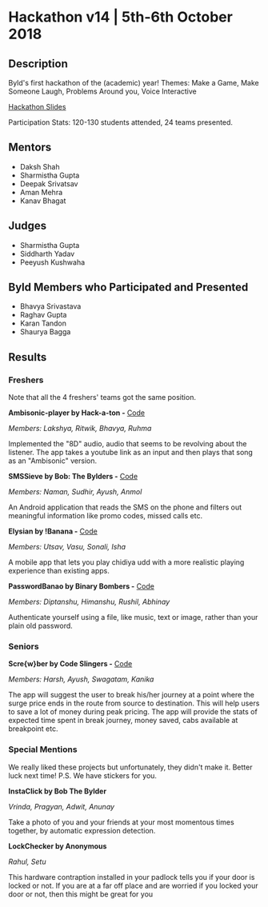 # Hackathon v14 | 5th-6th October 2018

## Description

Byld's first hackathon of the (academic) year! Themes: Make a Game, Make Someone Laugh, Problems Around you, Voice Interactive

[Hackathon Slides](https://docs.google.com/presentation/d/1H0ETK749irgAg32A3s4vNkC6Z1OtJSXxvpXP1qaDoWs/edit?usp=sharing)

Participation Stats: 120-130 students attended, 24 teams presented.

## Mentors
- Daksh Shah
- Sharmistha Gupta
- Deepak Srivatsav
- Aman Mehra
- Kanav Bhagat

## Judges
- Sharmistha Gupta
- Siddharth Yadav
- Peeyush Kushwaha

## Byld Members who Participated and Presented
- Bhavya Srivastava
- Raghav Gupta
- Karan Tandon
- Shaurya Bagga

## Results

### Freshers

Note that all the 4 freshers' teams got the same position.

**Ambisonic-player by Hack-a-ton -** [Code](https://github.com/LakshyAAAgrawal/Ambisonic-player)

_Members: Lakshya, Ritwik, Bhavya, Ruhma_

Implemented the "8D" audio, audio that seems to be revolving about the listener. 
The app takes a youtube link as an input and then plays that song as an 
"Ambisonic" version.

 

**SMSSieve by Bob: The Bylders -** [Code](https://github.com/confusement/SMSieve/)

_Members: Naman, Sudhir, Ayush, Anmol_

An Android application that reads the SMS on the phone and filters out meaningful information like promo codes, missed calls etc. 

**Elysian by !Banana -** [Code](https://github.com/singlautsav/chidiya_lets_udd) 

_Members: Utsav, Vasu, Sonali, Isha_

A mobile app that lets you play chidiya udd with a more realistic playing experience than existing apps.

 

**PasswordBanao by Binary Bombers -** [Code](https://github.com/singlautsav/chidiya_lets_udd)

_Members: Diptanshu, Himanshu, Rushil, Abhinay_

Authenticate yourself using a file, like music, text or image, rather than your plain old password. 

### Seniors


**Scre{w}ber by Code Slingers -** [Code](https://github.com/harshj94/Screwber) 

_Members: Harsh, Ayush, Swagatam, Kanika_

The app will suggest the user to break his/her journey at a point where the
surge price ends in the route from source to destination. This will 
help users to save a lot of money during peak pricing. The app will 
provide the stats of expected time spent in break journey, money saved, 
cabs available at breakpoint etc.

### Special Mentions

We really liked these projects but unfortunately, they didn't make it. Better luck next time! P.S. We have stickers for you.

**InstaClick by Bob The Bylder**

_Vrinda, Pragyan, Adwit, Anunay_

Take a photo of you and your friends at your most momentous times together, by automatic expression detection.

**LockChecker by Anonymous**

_Rahul, Setu_

This hardware contraption installed in your padlock tells you if your door is locked
 or not. If you are at a far off place and are worried if you locked 
your door or not, then this might be great for you

